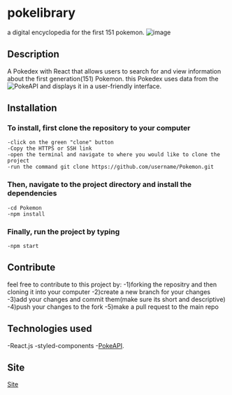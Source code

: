# pokelibrary
a digital encyclopedia for the first 151 pokemon.
![image](https://user-images.githubusercontent.com/108766758/222988739-b80ea013-6939-441e-b3ad-aa9af435ecb5.png)

## Description
A Pokedex with React that allows users to search for and view information about the first generation(151) Pokemon. this Pokedex uses data from the ![PokeAPI](https://pokeapi.co/) and displays it in a user-friendly interface.

## Installation
### To install, first clone the repository to your computer
    -click on the green "clone" button
    -Copy the HTTPS or SSH link
    -open the terminal and navigate to where you would like to clone the project
    -run the command git clone https://github.com/username/Pokemon.git
    
### Then, navigate to the project directory and install the dependencies
    -cd Pokemon
    -npm install

### Finally, run the project by typing
    -npm start
    
## Contribute
feel free to contribute to this project by: 
   -1)forking the repositry and then cloning it into your computer
   -2)create a new branch for your changes
   -3)add your changes and commit them(make sure its short and descriptive)
   -4)push your changes to the fork
   -5)make a pull request to the main repo

## Technologies used
  -React.js
  -styled-components
  -[PokeAPI](https://pokeapi.co/).

## Site
[Site](https://pokelibrary.netlify.app/)
